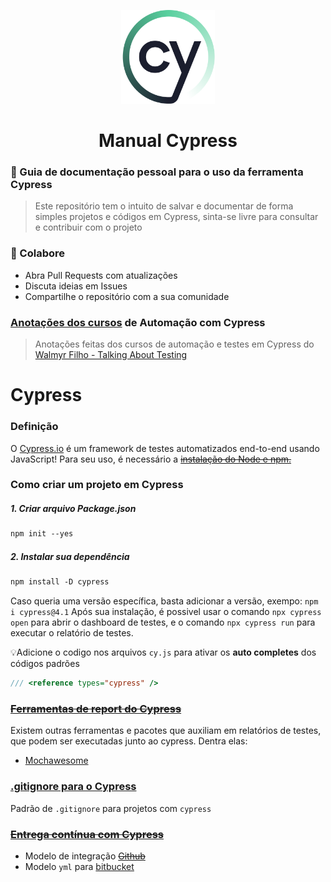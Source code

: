 <p align="center">
  <a>
    <img src="./doc/images/logoCypressLit.png" alt="Logo Cypress" height="150" width="150">
  </a>
  <h1 align="center">Manual Cypress</h1>
</p>

### 🎯 Guia de documentação pessoal para o uso da ferramenta Cypress 

> Este repositório tem o intuito de salvar e documentar de forma simples projetos e códigos em Cypress, sinta-se livre para consultar e contribuir com o projeto 

### 🚨 Colabore

- Abra Pull Requests com atualizações
- Discuta ideias em Issues
- Compartilhe o repositório com a sua comunidade

### [Anotações dos cursos](./doc/cypressTAT_Documentation.md) de Automação com Cypress 
> Anotações feitas dos cursos de automação e testes em Cypress do [Walmyr Filho - Talking About Testing](https://github.com/wlsf82)

# Cypress

### Definição

O [Cypress.io](http://cypress.io/) é um framework de testes automatizados end-to-end usando JavaScript! Para seu uso, é necessário a [~~instalação do Node e npm.~~]() 


### Como criar um projeto em Cypress

##### 1. Criar arquivo Package.json
```markdown
npm init --yes
```

##### 2. Instalar sua dependência
```markdown
npm install -D cypress
```

Caso queria uma versão específica, basta adicionar a versão, exempo: `npm i cypress@4.1` Após sua instalação, é possivel usar o comando `npx cypress open` para abrir o dashboard de testes, e o comando `npx cypress run` para executar o relatório de testes.

💡Adicione o codigo nos arquivos ```cy.js``` para ativar os **auto completes** dos códigos padrões 
```js
/// <reference types="cypress" />
```

### [~~Ferramentas de report do Cypress~~]()
Existem outras ferramentas e pacotes que auxiliam em relatórios de testes, que podem ser executadas junto ao cypress. Dentra elas:
* [Mochawesome](./doc/doc_report/mochawesome.md)

### [.gitignore para o Cypress](./doc/gitignore_cypress.md)
Padrão de `.gitignore` para projetos com `cypress`

### [~~Entrega contínua com Cypress~~]()
- Modelo de integração [~~Github~~]()
- Modelo `yml` para [bitbucket](./doc/doc_ci/bitbucket.md)



